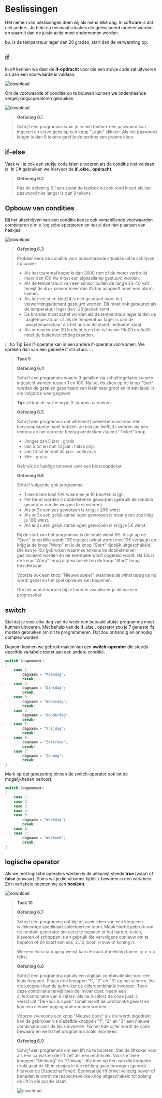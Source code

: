 # Beslissingen
Het nemen van beslissingen doen wij als mens elke dag. In software is dat niet anders. Je hebt nu eenmaal situaties die geëvalueerd moeten worden en waaruit dan de juiste actie moet ondernomen worden.

bv. Is de temperatuur lager dan 20 graden, start dan de verwarming op.

## if

In c# kennen we daar de **if-opdracht** voor die een stukje code zal uitvoeren als aan een voorwaarde is voldaan.

![download](./images/afbeelding1.png)

Om de voorwaarde of conditie op te bouwen kunnen we onderstaande vergelijkingsoperatoren gebruiken:

![download](./images/afbeelding2.png)

> **Oefening 6.1**
>
>Schrijf een programma waar je in een textbox een paswoord kan ingeven en vervolgens op een knop "Login" klikken. Als het paswoord langer is dan 8 tekens geef je de textbox een groene kleur.

## if-else

Vaak wil je ook een stukje code laten uitvoeren als de conditie niet voldaan is. In C# gebruiken we hiervoor de **if..else.. opdracht**.

> **Oefening 6.2**
>
>Pas de oefening 6.1 aan zodat de textbox nu ook rood kleurt als het paswoord niet langer is dan 8 tekens.
>
## Opbouw van condities

Bij het uitschrijven van een conditie kan je ook verschillende voorwaarden combineren d.m.v. logische operatoren en het al dan niet plaatsen van haakjes.

![download](./images/afbeelding3.png)

> **Oefening 6.3**
>
>Probeer eens de conditie voor onderstaande situaties uit te schrijven op papier:
>* Als het toerental hoger is dan 3000 rpm of de motor verbruikt meer dan 100 Kw moet een signaallamp gestuurd worden.
>* Als de temperatuur van een sensor buiten de range 23-40 valt terwijl de druk sensor meer dan 25 bar aangeeft moet een alarm komen.
>* Als het vriest en klep24 is niet gestuurd moet het verwarmingselement gestuurd worden. Dit moet ook gebeuren als de temperatuur lager dan -25 graden komt.
>* De brander moet actief worden als de temperatuur lager is dan de 'dagtemperatuur' of als de temperatuur lager is dan de 'awaytemperatuur' als het huis in de stand 'nothome' staat.
>* Als er minder dan 20 lux licht is en het is tussen 18u00 en 8u00 moet de buitenverlichting branden.

::: tip Tip
Een if-operatie kan in een andere if-operatie voorkomen. We spreken dan van een geneste if structuur.
:::

> **Taak 9**
>
> **Oefening 6.4**
>
>Schrijf een programma waarin 3 getallen via schuifregelaars kunnen ingesteld worden tussen 1 en 100. Na het drukken op de knop "Sort" worden de getallen gesorteerd van klein naar groot en in één label in die volgorde weergegeven.
>
>**Tip**: Je kan de sortering in 3 stappen uitvoeren.
>
> **Oefening 6.5**
>
>Schrijf een programma dat uitrekent hoeveel iemand voor een bioscoopkaartje moet betalen. Je kan jou leeftijd invoeren via een textbox en het correcte bedrag ontdekken via een "Ticket" knop.
>* Jonger dan 5 jaar : gratis
>* van 5 tot en met 12 jaar : halve prijs
>* van 13 tot en met 55 jaar : volle prijs
>* 55+ : gratis
>
>Gebruik de huidige tarieven voor een bioscoopticket.
>
> **Oefening 6.6**
>
>Schrijf volgende gok programma:
>
>* 1 deelname kost 10€ waarmee je 10 beurten krijgt.
>* Per beurt worden 3 dobbelstenen geworpen (gebruik de random generator om die worpen te simuleren)
>* Als er 3x een zes geworpen is krijg je 20€ winst
>* Als er 3x een gelijk aantal ogen geworpen is maar geen zes krijg je 10€ winst.
>* Als er 2x een gelijk aantal ogen geworpen is krijg je 5€ winst.
>
>Bij de start van het programma is de totale winst 0€. Als je op de "Start" knop klikt wordt 10€ ingezet (winst wordt met 10€ verlaagt) en krijg je de knop "Worp" en is de knop "Start" tijdelijk uitgeschakeld. Die kan je 10x gebruiken waarmee telkens de dobbelstenen gesimuleerd worden en de eventuele winst opgeteld wordt. Na 10x is de knop "Worp" terug uitgeschakeld en de knop "Start" terug beschikbaar.
>
>Voorzie ook een knop "Nieuwe speler" waarmee de winst terug op nul wordt gezet en het spel opnieuw kan beginnen.
>
>Om het aantal worpen bij te houden visualiseer je dit via een progressbar.
>
## switch

Stel dat je voor elke dag van de week een bepaald stukje programma moet kunnen uitvoeren. 
Met behulp van de if..else.. operator zou je 7 geneste ifs moeten gebruiken om dit te programmeren.
Dat zou onhandig en onnodig complex worden.

Daarom kunnen we gebruik maken van een **switch-operator** die steeds dezelfde variabele toetst aan een andere conditie.

```csharp
switch (dagnummer)
{
    case 1:
        dagnaam = "Maandag";
        break;
    case 2:
        dagnaam = "Dinsdag";
        break;
    case 3:
        dagnaam = "Woensdag";
        break;
    case 4:
        dagnaam = "Donderdag";
        break;
    case 5:
        dagnaam = "Vrijdag";
        break;
    case 6:
        dagnaam = "Zaterdag";
        break;
    case 7:
        dagnaam = "Zondag";
        break;        
}
```
Merk op dat groepering binnen de switch-operator ook tot de mogelijkheden behoort.

```csharp
switch (dagnummer)
{
    case 1:
    case 2:
    case 3:
    case 4:
    case 5:
        dagnaam = "Weekdag";
        break;
    case 6:
    case 7:
        dagnaam = "Weekend";
        break;        
}
```
## logische operator

Als we met logische operaties werken is de uitkomst steeds **true** (waar) of **false** (onwaar). Soms wil je die uitkomst tijdelijk bewaren in een variabele. Zo’n variabele noemen we een **boolean**.

![download](./images/afbeelding4.png)

> **Taak 10**
>
> **Oefening 6.7**
>
>Schrijf een programma dat bij het aanklikken van een knop een willekeurige speelkaart selecteert en toont. Maak hierbij gebruik van de random generator om eerst te bepalen of het harten, ruiten, klaveren of schoppen is en gebruik die vervolgens opnieuw om te bepalen of de kaart een aas, 2..10, boer, vrouw of koning is.
>
>Wie een extra uitdaging wenst kan de kaartafbeelding tonen i.p.v. via tekst.
>
> **Oefening 6.8**
>
>Schrijf een programma dat als een digitaal combinatieslot voor een kluis fungeert. Plaats drie knoppen "1", "2" en "3" op het scherm. Via die knoppen kan de gebruiker de cijfercombinatie invoeren. Toon deze combinatie terwijl men de invoer doet. Neem een cijfercombinatie van 6 cijfers. Als na 6 cijfers de code juist is verschijnt "De kluis is open" zoniet wordt de combinatie gewist en kan een nieuwe poging ondernomen worden.
>
> Voorzie eveneens een knop "Nieuwe code" als die wordt ingedrukt kan de gebruiker via diezelfde knoppen "1", "2" en "3" een nieuwe combinatie voor de kluis invoeren. Na het 6de cijfer wordt de code bewaard en werkt het programma zoals voorheen.
>
> **Oefening 6.9**
>
>Schrijf een programma om een lift na te bootsen. Stel de liftkoker voor als een canvas en de lift zelf als een rechthoek. Voorzie twee knoppen "Omhoog" en "Omlaag". Als men op één van die knoppen drukt gaat de lift in stapjes in die richting gaan bewegen (gebruik hiervoor de DispatcherTimer). Eenmaal de lift ofwel volledig boven of beneden is wordt de respectievelijke knop uitgeschakeld tot zolang de lift in die positie staat.
>
>![download](./images/afbeelding5.png)
>

